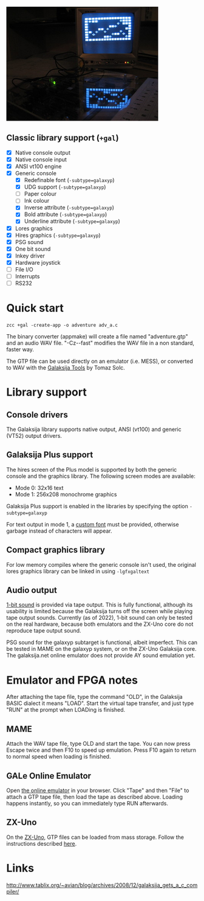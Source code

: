 

![](images/platform/galaksija.jpg)

## Classic library support (`+gal`)

* [x] Native console output
* [x] Native console input
* [x] ANSI vt100 engine
* [x] Generic console
    * [x] Redefinable font (`-subtype=galaxyp`)
    * [x] UDG support (`-subtype=galaxyp`)
    * [ ] Paper colour
    * [ ] Ink colour
    * [x] Inverse attribute (`-subtype=galaxyp`)
    * [x] Bold attribute (`-subtype=galaxyp`)
    * [x] Underline attribute (`-subtype=galaxyp`)
* [x] Lores graphics
* [x] Hires graphics (`-subtype=galaxyp`)
* [x] PSG sound
* [x] One bit sound
* [x] Inkey driver
* [x] Hardware joystick
* [ ] File I/O
* [ ] Interrupts
* [ ] RS232

# Quick start

    zcc +gal -create-app -o adventure adv_a.c

The binary converter (appmake) will create a file named "adventure.gtp" and an audio WAV file.
"-Cz--fast" modifies the WAV file in a non standard, faster way.

The GTP file can be used directly on an emulator (i.e. MESS), or converted to WAV with the [Galaksija Tools](http://www.tablix.org/~avian/blog/articles/galaksija-tools/) by Tomaz Solc.

# Library support

## Console drivers

The Galaksija library supports native output, ANSI (vt100) and generic (VT52) output drivers.

## Galaksija Plus support

The hires screen of the Plus model is supported by both the generic console and the graphics library. The following screen modes are available:

* Mode 0: 32x16 text
* Mode 1: 256x208 monochrome graphics

Galaksija Plus support is enabled in the libraries by specifying the option `-subtype=galaxyp`

For text output in mode 1, a [custom font](https://github.com/z88dk/z88dk/wiki/Classic-GenericConsole#defining-a-custom-font) must be provided, otherwise garbage instead of characters will appear.

## Compact graphics library

For low memory compiles where the generic console isn't used, the original lores graphics library can be linked in using `-lgfxgaltext` 

## Audio output

[1-bit sound](https://www.z88dk.org/wiki/doku.php?id=library:sound) is provided via tape output. This is fully functional, although its usability is limited because the Galaksija turns off the screen while playing tape output sounds. Currently (as of 2022), 1-bit sound can only be tested on the real hardware, because both emulators and the ZX-Uno core do not reproduce tape output sound.

PSG sound for the galaxyp subtarget is functional, albeit imperfect. This can be tested in MAME on the galaxyp system, or on the ZX-Uno Galaksija core. The galaksija.net online emulator does not provide AY sound emulation yet.

# Emulator and FPGA notes

After attaching the tape file, type the command "OLD", in the Galaksija BASIC dialect it means "LOAD".
Start the virtual tape transfer, and just type "RUN" at the prompt when LOADing is finished.

## MAME
Attach the WAV tape file, type OLD and start the tape. You can now press Escape twice and then F10 to speed up emulation. Press F10 again to return to normal speed when loading is finished.

## GALe Online Emulator
Open [the online emulator](http://galaksija.net/) in your browser. Click "Tape" and then "File" to attach a GTP tape file, then load the tape as described above. Loading happens instantly, so you can immediately type RUN afterwards.

## ZX-Uno
On the [ZX-Uno](https://zxuno.speccy.org/), GTP files can be loaded from mass storage. Follow the instructions described [here](https://www.zxuno.com/forum/viewtopic.php?f=65&t=1942).

# Links

http://www.tablix.org/~avian/blog/archives/2008/12/galaksija_gets_a_c_compiler/